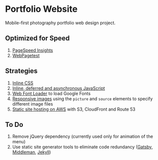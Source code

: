 # Portfolio Website
Mobile-first photography portfolio web design project. 

## Optimized for Speed
1. [PageSpeed Insights](https://developers.google.com/speed/pagespeed/insights/?url=https%3A%2F%2Fwww.skphoto.ca&tab=mobile)
2. [WebPagetest](https://www.webpagetest.org/result/171209_F0_b8e42065b4431ed72e0860be06746090/)

## Strategies
1. [Inline CSS](https://developers.google.com/speed/docs/insights/InlineCSS)
2. [Inline, deferred and asynchronous JavaScript](https://developers.google.com/speed/docs/insights/BlockingJS)
3. [Web Font Loader](https://github.com/typekit/webfontloader) to load Google Fonts
4. [Responsive images](https://developers.google.com/web/fundamentals/design-and-ux/responsive/images) using the ```picture``` and ```source``` elements to specify different image files 
5. [Static site hosting on AWS](http://docs.aws.amazon.com/AmazonS3/latest/dev/WebsiteHosting.html) with S3, CloudFront and Route 53

## To Do
1. Remove jQuery dependency (currently used only for animation of the menu)
2. Use static site generator tools to eliminate code redundancy ([Gatsby](https://www.gatsbyjs.org/), [Middleman](https://middlemanapp.com/), [Jekyll](https://jekyllrb.com/))
